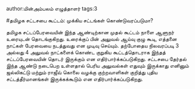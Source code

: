 author:மின்அம்பலம் எழுத்தாளர்
tags:3

#தமிழக சட்டசபை கூட்டம்: முக்கிய சட்டங்கள் கொண்டுவரப்படுமா?

தமிழக சட்டப்பேரவையின் இந்த ஆண்டிற்கான முதல் கூட்டம் நாளை ஆளுநர் உரையுடன் தொடங்குகிறது. உரைக்குப் பின் அலுவல் ஆய்வு குழு கூடி, எத்தனை நாட்கள் பேரவையை நடத்துவது என முடிவு செய்யும். தற்போதைய நிலவரப்படி 3 அல்லது 4 அலுவல் நாட்களைக் கொண்ட குறுகிய கூட்டத்தொடராக இந்தத் சட்டப்பேரவையின்  தொடர் இருக்கும் என எதிர்பார்க்கப்படுகிறது. சட்டசபை தேர்தல் இந்த ஆண்டு நடைபெற உள்ளதால் பெரிய அலுவல்கள்  எதுவும் இருக்காது எனினும் ஜல்லிகட்டு மற்றும் ராஜீவ் கொலை வழக்கு குற்றவாளிகள் குறித்து புதிய சட்டத்தீர்மானங்கள் இருக்கக்கூடும் என எதிர்பார்க்கப்படுகிறது.
